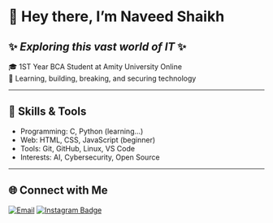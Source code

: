 # 👋 Hey there, I’m Naveed Shaikh

## ✨ *Exploring this vast world of IT* ✨  

🎓 1ST Year BCA Student at Amity University Online  
🤖 Learning, building, breaking, and securing technology

---

## 🚀 Skills & Tools
- Programming: C, Python (learning...)  
- Web: HTML, CSS, JavaScript (beginner)  
- Tools: Git, GitHub, Linux, VS Code  
- Interests: AI, Cybersecurity, Open Source 

---

## 🌐 Connect with Me

[![Email](https://img.shields.io/badge/Email-D14836?style=for-the-badge&logo=gmail&logoColor=white)](mailto:heyitsnaveed@gmail.com)
[![Instagram Badge](https://img.shields.io/badge/-Instagram-E4405F?style=for-the-badge&logo=instagram&logoColor=white)](https://instagram.com/Naveed_771)

